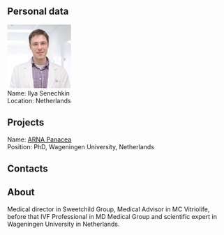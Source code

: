 ## Personal data
![ photo](../people/photo/ilya_senechkin.jpg)  
Name:  Ilya Senechkin  
Location: Netherlands
## Projects 
Name: [ARNA Panacea](../projects/arna_panacea.md)  
Position: PhD, Wageningen University, Netherlands
## Contacts

## About
Medical director in Sweetchild Group, Medical Advisor in MC Vitriolife, before that IVF Professional in MD Medical Group and scientific expert in Wageningen University in Netherlands. 
